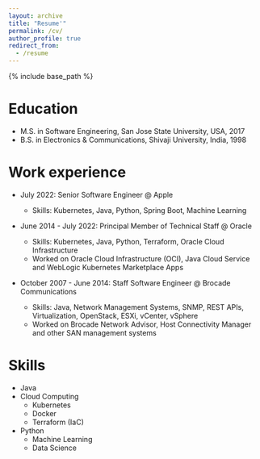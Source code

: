 ```yaml
---
layout: archive
title: "Resume'"
permalink: /cv/
author_profile: true
redirect_from:
  - /resume
---
```


{% include base_path %}

Education
======
* M.S. in Software Engineering, San Jose State University, USA, 2017
* B.S. in Electronics & Communications, Shivaji University, India, 1998

Work experience
======
* July 2022: Senior Software Engineer @ Apple
  * Skills: Kubernetes, Java, Python, Spring Boot, Machine Learning

* June 2014 - July 2022: Principal Member of Technical Staff @ Oracle
  * Skills: Kubernetes, Java, Python, Terraform, Oracle Cloud Infrastructure
  * Worked on Oracle Cloud Infrastructure (OCI), Java Cloud Service and WebLogic Kubernetes Marketplace Apps

* October 2007 - June 2014: Staff Software Engineer @ Brocade Communications
  * Skills: Java, Network Management Systems, SNMP, REST APIs, Virtualization, OpenStack, ESXi, vCenter, vSphere
  * Worked on Brocade Network Advisor, Host Connectivity Manager and other SAN management systems
  
Skills
======
* Java
* Cloud Computing
  * Kubernetes
  * Docker
  * Terraform (IaC)
* Python
  * Machine Learning
  * Data Science


